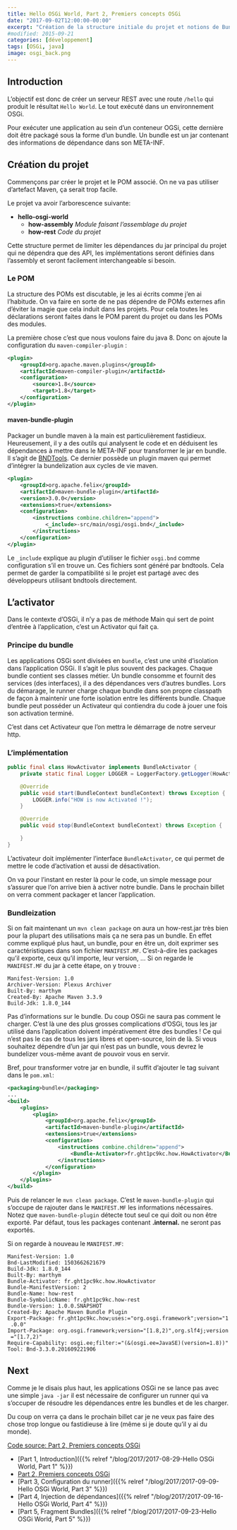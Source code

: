```yaml
---
title: Hello OSGi World, Part 2, Premiers concepts OSGi
date: "2017-09-02T12:00:00-00:00"
excerpt: "Création de la structure initiale du projet et notions de Bundle"
#modified: 2015-09-21
categories: [développement]
tags: [OSGi, java]
image: osgi_back.png
---
```


## Introduction
L’objectif est donc de créer un serveur REST avec une route `/hello` qui produit le résultat `Hello World`. Le tout exécuté dans un environnement OSGi.

Pour exécuter une application au sein d’un conteneur OGSi, cette dernière doit être packagé sous la forme d’un bundle. Un bundle est un jar contenant des informations de dépendance dans son META-INF.

## Création du projet
Commençons par créer le projet et le POM associé. On ne va pas utiliser d’artefact Maven, ça serait trop facile.

Le projet va avoir l’arborescence suivante:

* **hello-osgi-world**
   * **how-assembly** *Module faisant l’assemblage du projet*
   * **how-rest** *Code du projet*

Cette structure permet de limiter les dépendances du jar principal du projet qui ne dépendra que des API, les implémentations seront définies dans l’assembly et seront facilement interchangeable si besoin.

### Le POM
La structure des POMs est discutable, je les ai écrits comme j’en ai l’habitude. On va faire en sorte de ne pas dépendre de POMs externes afin d’éviter la magie que cela induit dans les projets. Pour cela toutes les déclarations seront faites dans le POM parent du projet ou dans les POMs des modules.

La première chose c’est que nous voulons faire du java 8. Donc on ajoute la configuration du `maven-compiler-plugin` :

``` xml
<plugin>
    <groupId>org.apache.maven.plugins</groupId>
    <artifactId>maven-compiler-plugin</artifactId>
    <configuration>
        <source>1.8</source>
        <target>1.8</target>
    </configuration>
</plugin>
```

#### maven-bundle-plugin
Packager un bundle maven à la main est particulièrement fastidieux. Heureusement, il y a des outils qui analysent le code et en déduisent les dépendances à mettre dans le META-INF pour transformer le jar en bundle. Il s’agit de [BNDTools](http://bndtools.org/). Ce dernier possède un plugin maven qui permet d’intégrer la bundelization aux cycles de vie maven.

``` xml
<plugin>
    <groupId>org.apache.felix</groupId>
    <artifactId>maven-bundle-plugin</artifactId>
    <version>3.0.0</version>
    <extensions>true</extensions>
    <configuration>
        <instructions combine.children="append">
            <_include>-src/main/osgi/osgi.bnd</_include>
        </instructions>
    </configuration>
</plugin>
```

Le `_include` explique au plugin d’utiliser le fichier `osgi.bnd` comme configuration s’il en trouve un. Ces fichiers sont généré par bndtools. Cela permet de garder la compatibilité si le projet est partagé avec des développeurs utilisant bndtools directement.

## L’activator
Dans le contexte d’OSGi, il n’y a pas de méthode Main qui sert de point d’entrée à l’application, c’est un Activator qui fait ça.

### Principe du bundle
Les applications OSGi sont divisées en `bundle`, c’est une unité d’isolation dans l’application OSGi. Il s’agit le plus souvent des packages. Chaque bundle contient ses classes métier. Un bundle consomme et fournit des services (des interfaces), il a des dépendances vers d’autres bundles. 
Lors du démarage, le runner charge chaque bundle dans son propre classpath de façon à maintenir une forte isolation entre les différents bundle. Chaque bundle peut posséder un Activateur qui contiendra du code à jouer une fois son activation terminé.

C’est dans cet Activateur que l’on mettra le démarrage de notre serveur http.

### L’implémentation

``` java
public final class HowActivator implements BundleActivator {
    private static final Logger LOGGER = LoggerFactory.getLogger(HowActivator.class);

    @Override
    public void start(BundleContext bundleContext) throws Exception {
        LOGGER.info("HOW is now Activated !");
    }

    @Override
    public void stop(BundleContext bundleContext) throws Exception {

    }
}
```

L’activateur doit implémenter l’interface `BundleActivator`, ce qui permet de mettre le code d’activation et aussi de désactivation.

On va pour l’instant en rester là pour le code, un simple message pour s’assurer que l’on arrive bien à activer notre bundle. Dans le prochain billet on verra comment packager et lancer l’application.

### Bundleization

Si on fait maintenant un `mvn clean package` on aura un how-rest.jar très bien pour la plupart des utilisations mais ça ne sera pas un bundle. En effet comme expliqué plus haut, un bundle, pour en être un, doit exprimer ses caractéristiques dans son fichier `MANIFEST.MF`. C’est-à-dire les packages qu’il exporte, ceux qu’il importe, leur version, ... Si on regarde le `MANIFEST.MF` du jar à cette étape, on y trouve :

```
Manifest-Version: 1.0
Archiver-Version: Plexus Archiver
Built-By: marthym
Created-By: Apache Maven 3.3.9
Build-Jdk: 1.8.0_144
```

Pas d’informations sur le bundle. Du coup OSGi ne saura pas comment le charger. C’est là une des plus grosses complications d’OSGi, tous les jar utilisé dans l’application doivent impérativement être des bundles ! Ce qui n’est pas le cas de tous les jars libres et open-source, loin de là. Si vous souhaitez dépendre d’un jar qui n’est pas un bundle, vous devrez le bundelizer vous-même avant de pouvoir vous en servir. 

Bref, pour transformer votre jar en bundle, il suffit d’ajouter le tag suivant dans le `pom.xml`:

``` xml
<packaging>bundle</packaging>
...
<build>
    <plugins>
        <plugin>
            <groupId>org.apache.felix</groupId>
            <artifactId>maven-bundle-plugin</artifactId>
            <extensions>true</extensions>
            <configuration>
                <instructions combine.children="append">
                    <Bundle-Activator>fr.ght1pc9kc.how.HowActivator</Bundle-Activator>
                </instructions>
            </configuration>
        </plugin>
    </plugins>
</build>
```

Puis de relancer le `mvn clean package`. C’est le `maven-bundle-plugin` qui s’occupe de rajouter dans le `MANIFEST.MF` les informations nécessaires. Notez que `maven-bundle-plugin` détecte tout seul ce qui doit ou non être exporté. Par défaut, tous les packages contenant **.internal.** ne seront pas exportés.

Si on regarde à nouveau le `MANIFEST.MF`:

```
Manifest-Version: 1.0
Bnd-LastModified: 1503662621679
Build-Jdk: 1.8.0_144
Built-By: marthym
Bundle-Activator: fr.ght1pc9kc.how.HowActivator
Bundle-ManifestVersion: 2
Bundle-Name: how-rest
Bundle-SymbolicName: fr.ght1pc9kc.how-rest
Bundle-Version: 1.0.0.SNAPSHOT
Created-By: Apache Maven Bundle Plugin
Export-Package: fr.ght1pc9kc.how;uses:="org.osgi.framework";version="1
 .0.0"
Import-Package: org.osgi.framework;version="[1.8,2)",org.slf4j;version
 ="[1.7,2)"
Require-Capability: osgi.ee;filter:="(&(osgi.ee=JavaSE)(version=1.8))"
Tool: Bnd-3.3.0.201609221906

```

## Next

Comme je le disais plus haut, les applications OSGi ne se lance pas avec une simple `java -jar` il est nécessaire de configurer un runner qui va s’occuper de résoudre les dépendances entre les bundles et de les charger.

Du coup on verra ça dans le prochain billet car je ne veux pas faire des chose trop longue ou fastidieuse à lire (même si je doute qu’il y ai du monde).

[Code source: Part 2, Premiers concepts OSGi](https://github.com/Marthym/hello-osgi-world/tree/2.0)

* [Part 1, Introduction]({{% relref "/blog/2017/2017-08-29-Hello OSGi World, Part 1" %}})
* [Part 2, Premiers concepts OSGi]()
* [Part 3, Configuration du runner]({{% relref "/blog/2017/2017-09-09-Hello OSGi World, Part 3" %}})
* [Part 4, Injection de dépendances]({{% relref "/blog/2017/2017-09-16-Hello OSGi World, Part 4" %}})
* [Part 5, Fragment Bundles]({{% relref "/blog/2017/2017-09-23-Hello OSGi World, Part 5" %}})